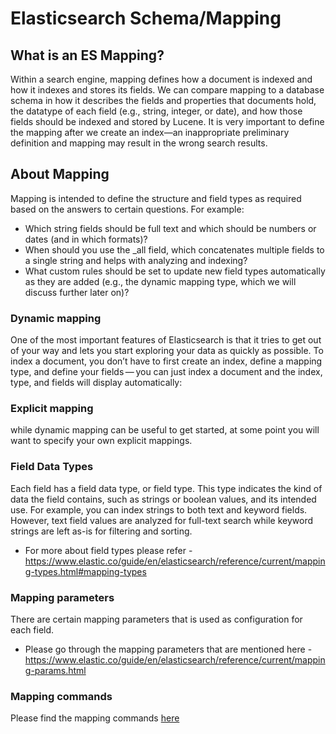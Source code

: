 # Elasticsearch Schema/Mapping

## What is an ES Mapping?
Within a search engine, mapping defines how a document is indexed and how it indexes and stores 
its fields. We can compare mapping to a database schema in how it describes the fields and 
properties that documents hold, the datatype of each field (e.g., string, integer, or date), and 
how those fields should be indexed and stored by Lucene. It is very important to define the 
mapping after we create an index—an inappropriate preliminary definition and mapping may result 
in the wrong search results.


## About Mapping
Mapping is intended to define the structure and field types as required based on the answers to 
certain questions. For example:

- Which string fields should be full text and which should be numbers or dates 
  (and in which formats)?
- When should you use the _all field, which concatenates multiple fields to a single string and 
  helps with analyzing and indexing?
- What custom rules should be set to update new field types automatically as they are added 
  (e.g., the dynamic mapping type, which we will discuss further later on)?

### Dynamic mapping
One of the most important features of Elasticsearch is that it tries to get out of your way and 
lets you start exploring your data as quickly as possible. To index a document, you don’t have to 
first create an index, define a mapping type, and define your fields — you can just index a 
document and the index, type, and fields will display automatically:

### Explicit mapping
while dynamic mapping can be useful to get started, at some point you will want to specify your 
own explicit mappings.

### Field Data Types
Each field has a field data type, or field type. This type indicates the kind of data the field 
contains, such as strings or boolean values, and its intended use. For example, you can index 
strings to both text and keyword fields. However, text field values are analyzed for full-text 
search while keyword strings are left as-is for filtering and sorting.
- For more about field types please refer - 
  https://www.elastic.co/guide/en/elasticsearch/reference/current/mapping-types.html#mapping-types

### Mapping parameters
There are certain mapping parameters that is used as configuration for each field.
- Please go through the mapping parameters that are mentioned here - 
  https://www.elastic.co/guide/en/elasticsearch/reference/current/mapping-params.html
  

### Mapping commands
Please find the mapping commands [here](mapping_cmd.md)



